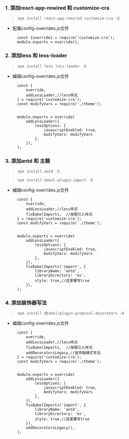 ### 1. 添加react-app-rewired 和 customize-cra

> `npm install react-app-rewired customize-cra -D`
    
* 配置config-overrides.js文件
    
        const {override} = require('customize-cra');
        module.exports = override();

### 2. 添加less 和 less-loader

> `npm install less less-loader -D`
    
* 编辑config-overrides.js文件

        const {
            override,
            addLessLoader,//less样式
        } = require('customize-cra');
        const modifyVars = require('./theme');
        
        
        module.exports = override(
            addLessLoader({
                lessOptions: {
                    javascriptEnabled: true,
                    modifyVars: modifyVars
                },
            }),
        );



### 3. 添加antd 和 主题

> `npm install antd -S`

> `npm install babel-plugin-import -D`

* 编辑config-overrides.js文件

        const {
            override,
            addLessLoader,//less样式
            fixBabelImports,  //按需引入样式
        } = require('customize-cra');
        const modifyVars = require('./theme');
        
        
        module.exports = override(
            addLessLoader({
                lessOptions: {
                    javascriptEnabled: true,
                    modifyVars: modifyVars
                },
            }),
            fixBabelImports('import', {
                libraryName: 'antd',
                libraryDirectory: 'es',
                style: true,//这里要写true
            }),
        );

### 4. 添加装饰器写法

> `npm install @babel/plugin-proposal-decorators -D`

* 编辑config-overrides.js文件

        const {
            override,
            addLessLoader,//less样式
            fixBabelImports,  //按需引入样式
            addDecoratorsLegacy,//装饰器模式写法
        } = require('customize-cra');
        const modifyVars = require('./theme');
        
        
        module.exports = override(
            addLessLoader({
                lessOptions: {
                    javascriptEnabled: true,
                    modifyVars: modifyVars
                },
            }),
            fixBabelImports('import', {
                libraryName: 'antd',
                libraryDirectory: 'es',
                style: true,//这里要写true
            }),
            addDecoratorsLegacy(),
        );
        